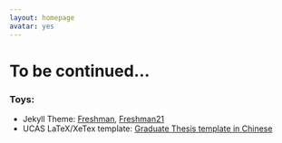 ```yaml
---
layout: homepage
avatar: yes
---
```


# To be continued...


### Toys:

- Jekyll Theme: [Freshman](https://github.com/yulijia/freshman), [Freshman21](https://github.com/yulijia/freshman21)
- UCAS LaTeX/XeTex template: [Graduate Thesis template in Chinese](https://github.com/yulijia/LaTeX_UCASthesis)
